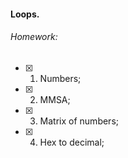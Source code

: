 #### Loops.

###### Homework:

- [x] 01. Numbers;
- [x] 02. MMSA;
- [x] 03. Matrix of numbers;
- [x] 04. Hex to decimal;
